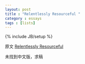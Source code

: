 ```yaml
---
layout: post
title : "Relentlessly Resourceful "
category : essays
tags : [lists]
---
```

{% include JB/setup %}

原文 [Relentlessly Resourceful](http://www.paulgraham.com/relres.html)  

未找到中文版，求稿   
